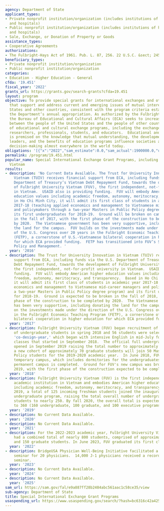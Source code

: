 ```yaml
---
agency: Department of State
applicant_types:
- Private nonprofit institution/organization (includes institutions of higher education
  and hospitals)
- Public nonprofit institution/organization (includes institutions of higher education
  and hospitals)
- Sale, Exchange, or Donation of Property or Goods
assistance_types:
- Cooperative Agreements
authorizations:
- The Fulbright-Hays Act of 1961. Pub. L. 87, 256. 22 U.S.C. &sect; 2451.
beneficiary_types:
- Private nonprofit institution/organization
- Public nonprofit institution/organization
categories:
- Education - Higher Education - General
cfda: '19.451'
fiscal_year: '2022'
grants_url: https://grants.gov/search-grants?cfda=19.451
layout: program
objective: To provide special grants for international exchanges and other activities
  that support and address current and emerging issues of mutual interest to the United
  States and other countries, consistent with the program criteria established in
  the Department’s annual appropriation. As authorized by the Fulbright-Hays Act,
  the Bureau of Educational and Cultural Affairs (ECA) seeks to increase mutual understanding
  between the people of the United States and the people of other countries by means
  of educational and cultural exchange programs, including the exchange of scholars,
  researchers, professionals, students, and educators.  Educational and cultural engagement
  is premised on the knowledge that mutual understanding, the development of future
  leaders, and the benefits of education programs influence societies and affect official
  decision-making almost everywhere in the world today.
obligations: '[{"x":"2022","sam_estimate":0.0,"sam_actual":1900000.0,"usa_spending_actual":1918000.0},{"x":"2023","sam_estimate":0.0,"sam_actual":5834926.0,"usa_spending_actual":5834926.0},{"x":"2024","sam_estimate":5834926.0,"sam_actual":0.0,"usa_spending_actual":4400000.0}]'
permalink: /program/19.451.html
popular_name: Special International Exchange Grant Programs, including Fulbright University
  Vietnam
results:
- description: 'No Current Data Available. The Trust for University Innovation in
    Vietnam (TUIV) receives financial support from ECA, including funds via the U.S.
    Department of Treasury’s Vietnam Debt Repayment Fund, towards the development
    of Fulbright University Vietnam (FUV), the first independent, not-for-profit university
    in Vietnam.  USAID also is providing funding.  FUV will embody American higher
    education values including academic freedom, autonomy, meritocracy, and transparency.  Based
    in Ho Chi Minh City, it will admit its first class of students in academic year
    2017-18 (teaching applied economics and management to Vietnamese mid-career managers
    and policymakers through a two-year Masters in Public Policy degree program) and
    its first undergraduates for 2018-19.  Ground will be broken on campus construction
    in the fall of 2017, with the first phase of the construction to be completed
    by 2020.  The Vietnamese government has been very supportive, including donating
    the land for the campus.  FUV builds on the investments made under the direction
    of the U.S. Congress over 20 years in the Fulbright Economic Teaching Program
    (FETP), a cornerstone of U.S.-Vietnamese bilateral cooperation in higher education
    for which ECA provided funding.  FETP has transitioned into FUV’s School of Public
    Policy and Management. '
  year: '2016'
- description: The Trust for University Innovation in Vietnam (TUIV) receives financial
    support from ECA, including funds via the U.S. Department of Treasury’s Vietnam
    Debt Repayment Fund, towards the development of Fulbright University Vietnam (FUV),
    the first independent, not-for-profit university in Vietnam.  USAID also is providing
    funding.  FUV will embody American higher education values including academic
    freedom, autonomy, meritocracy, and transparency.  Based in Ho Chi Minh City,
    it will admit its first class of students in academic year 2017-18 (teaching applied
    economics and management to Vietnamese mid-career managers and policymakers through
    a two-year Masters in Public Policy degree program) and its first undergraduates
    for 2018-19.  Ground is expected to be broken in the fall of 2018, with the first
    phase of the construction to be completed by 2020.  The Vietnamese government
    has been very supportive, including donating the land for the campus.  FUV builds
    on the investments made under the direction of the U.S. Congress over 20 years
    in the Fulbright Economic Teaching Program (FETP), a cornerstone of U.S.-Vietnamese
    bilateral cooperation in higher education for which ECA provided funding.
  year: '2017'
- description: Fulbright University Vietnam (FUV) began recruitment of its first cohort
    of undergraduate students in spring 2018 and 56 students were selected for a special
    'co-design-year,' which began with intensive English in mid-July followed by regular
    classes that started in September 2018.  The official full undergraduate program
    opened in September 2019 raising the total number to approximately 125.  In addition,
    a new cohort of approximately 70 graduate students will join 50 Masters of Public
    Policy students for the 2019-2020 academic year.  In June 2018, FUV moved to a
    temporary campus, which includes dormitories for the undergraduates, until FUV’s
    permanent campus is completed.  Ground for FUV's new campus was broken in June
    2019, with the first phase of the construction expected to be completed by 2022.
  year: '2018'
- description: Fulbright University Vietnam (FUV) is the first independent, not-for-profit
    academic institution in Vietnam and embodies American higher education values
    including academic freedom, autonomy, meritocracy, and transparency.  In September
    2019, a total of 125 incoming freshman students joined the inaugural year of FUV’s
    undergraduate program, raising the total overall number of undergraduate and graduate
    students to nearly 250. By fall 2020, the overall total is expected to increase
    to 360 (160 undergraduate, 100 graduate, and 100 executive programs).
  year: '2019'
- description: No Current Data Available.
  year: '2020'
- description: No Current Data Available.
  year: '2021'
- description: For the 2022-2023 academic year, Fulbright University Vietnam (FUV)
    had a combined total of nearly 800 students, comprised of approximately 650 undergraduates
    and 150 graduate students. In June 2023, FUV graduated its first class of undergraduates.
  year: '2022'
- description: BridgeUSA Physician Well-Being Initiative facilitated a well-being
    seminar for 20 physicians.  14,000 J-1 physicians received a recording of the
    seminar.
  year: '2023'
- description: No Current Data Available.
  year: '2024'
- description: No Current Data Available.
  year: '2025'
sam_url: https://sam.gov/fal/e9a887ff28b2484abc561aac1c58ce35/view
sub-agency: Department of State
title: Special International Exchange Grant Programs
usaspending_url: https://www.usaspending.gov/search/?hash=bc6316c42a425fefff7566f1704bf75a
---
```

